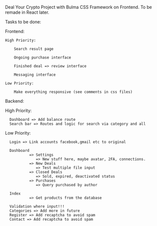 Deal Your Crypto Project with Bulma CSS Framework on Frontend. To be remade in React later.

Tasks to be done:

Frontend:

    High Priority:

        Search result page

        Ongoing purchase interface

        Finished deal => review interface

        Messaging interface

    Low Priority:

        Make everything responsive (see comments in css files)


Backend:

   High Priority:

      Dashboard => Add balance route
      Search bar => Routes and logic for search via category and all

   Low Priority:

      Login => Link accounts facebook,gmail etc to original
      
      Dashboard 
               => Settings
                  => New stuff here, maybe avatar, 2FA, connections.
               => New Deals
                  => Test multiple file input
               => Closed Deals
                  => Sold, expired, deactivated status
               => Purchases
                  => Query purchased by author
      
      Index 
               => Get products from the database
        
      Validation where input!!!
      Categories => Add more in future
      Register => Add recaptcha to avoid spam
      Contact => Add recaptcha to avoid spam                        
